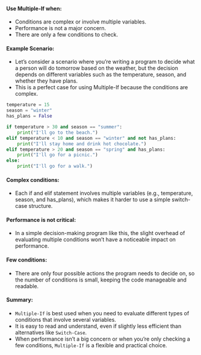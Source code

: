 #### Use Multiple-If when:
- Conditions are complex or involve multiple variables.
- Performance is not a major concern.
- There are only a few conditions to check.

#### Example Scenario:
- Let’s consider a scenario where you’re writing a program to decide what a person will do tomorrow based on the weather, but the decision depends on different variables such as the temperature, season, and whether they have plans. 
- This is a perfect case for using Multiple-If because the conditions are complex.

```python
temperature = 15
season = "winter"
has_plans = False

if temperature > 30 and season == "summer":
    print("I'll go to the beach.")
elif temperature < 10 and season == "winter" and not has_plans:
    print("I'll stay home and drink hot chocolate.")
elif temperature > 20 and season == "spring" and has_plans:
    print("I'll go for a picnic.")
else:
    print("I'll go for a walk.")
```
#### Complex conditions: 
- Each if and elif statement involves multiple variables (e.g., temperature, season, and has_plans), which makes it harder to use a simple switch-case structure.
#### Performance is not critical: 
- In a simple decision-making program like this, the slight overhead of evaluating multiple conditions won’t have a noticeable impact on performance.
#### Few conditions: 
- There are only four possible actions the program needs to decide on, so the number of conditions is small, keeping the code manageable and readable.

#### Summary:
- `Multiple-If` is best used when you need to evaluate different types of conditions that involve several variables. 
- It is easy to read and understand, even if slightly less efficient than alternatives like `Switch-Case`. 
- When performance isn’t a big concern or when you’re only checking a few conditions, `Multiple-If` is a flexible and practical choice.